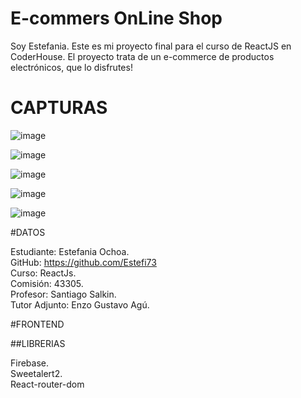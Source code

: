 # E-commers OnLine Shop

Soy Estefania. Este es mi proyecto final para el curso de ReactJS en CoderHouse. El proyecto trata de un e-commerce de productos electrónicos, que lo disfrutes!

# CAPTURAS

![image](https://github.com/Estefi73/Repo_ReactJs/assets/45629720/3d8ba9c0-61d9-48ae-85d1-b85831a9e1bf)

![image](https://github.com/Estefi73/Repo_ReactJs/assets/45629720/bda0c035-da65-4b9e-af85-542eb8f3da75)

![image](https://github.com/Estefi73/Repo_ReactJs/assets/45629720/f84987af-7857-4110-a6e9-b020055417fb)

![image](https://github.com/Estefi73/Repo_ReactJs/assets/45629720/664bad7f-d72f-4b3c-a53a-1e1834d81de2)

![image](https://github.com/Estefi73/Repo_ReactJs/assets/45629720/a9bb2be5-c57c-44a4-b74b-a8bab093e978)

#DATOS

Estudiante: Estefania Ochoa.\
GitHub: https://github.com/Estefi73 \
Curso: ReactJs. \
Comisión: 43305. \
Profesor: Santiago Salkin. \
Tutor Adjunto: Enzo Gustavo Agú. 

#FRONTEND

##LIBRERIAS

Firebase. \
Sweetalert2. \
React-router-dom 





